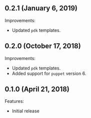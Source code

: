 ## 0.2.1 (January 6, 2019)

Improvements:

- Updated `pdk` templates.

## 0.2.0 (October 17, 2018)

Improvements:

- Updated `pdk` templates.
- Added support for `puppet` version 6.

## 0.1.0 (April 21, 2018)

Features:

  - Initial release
